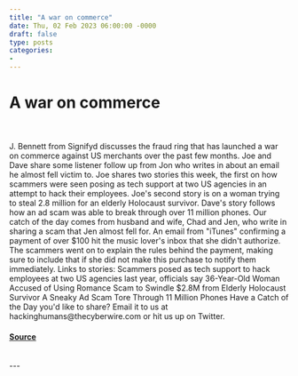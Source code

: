```yaml
---
title: "A war on commerce"
date: Thu, 02 Feb 2023 06:00:00 -0000
draft: false
type: posts
categories: 
- 
---
```

# A war on commerce

<br/>

<br/>
J. Bennett from Signifyd discusses the fraud ring that has launched a war on commerce against US merchants over the past few months. Joe and Dave share some listener follow up from Jon who writes in about an email he almost fell victim to. Joe shares two stories this week, the first on how scammers were seen posing as tech support at two US agencies in an attempt to hack their employees. Joe's second story is on a woman trying to steal 2.8 million for an elderly Holocaust survivor. Dave's story follows how an ad scam was able to break through over 11 million phones. Our catch of the day comes from husband and wife, Chad and Jen, who write in sharing a scam that Jen almost fell for. An email from "iTunes" confirming a payment of over $100 hit the music lover's inbox that she didn't authorize. The scammers went on to explain the rules behind the payment, making sure to include that if she did not make this purchase to notify them immediately. Links to stories: Scammers posed as tech support to hack employees at two US agencies last year, officials say 36-Year-Old Woman Accused of Using Romance Scam to Swindle $2.8M from Elderly Holocaust Survivor A Sneaky Ad Scam Tore Through 11 Million Phones Have a Catch of the Day you'd like to share? Email it to us at hackinghumans@thecyberwire.com or hit us up on Twitter.

#### [Source](https://thecyberwire.com/podcasts/hacking-humans/230/notes)

<br/>
---
